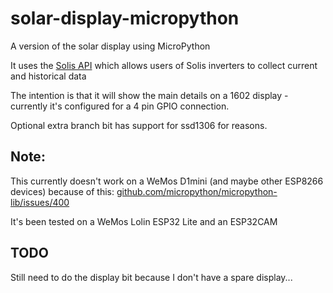 # solar-display-micropython
A version of the solar display using MicroPython

It uses the [Solis API](https://solis-service.solisinverters.com/en/support/solutions/articles/44002212561-api-access-soliscloud) which allows users of Solis inverters to collect current and historical data

The intention is that it will show the main details on a 1602 display - currently it's configured for a 4 pin GPIO connection.

Optional extra branch bit has support for ssd1306 for reasons.

## Note:
This currently doesn't work on a WeMos D1mini (and maybe other ESP8266 devices) because of this:
[github.com/micropython/micropython-lib/issues/400](https://github.com/micropython/micropython-lib/issues/400) 

It's been tested on a WeMos Lolin ESP32 Lite and an ESP32CAM

## TODO
Still need to do the display bit because I don't have a spare display...